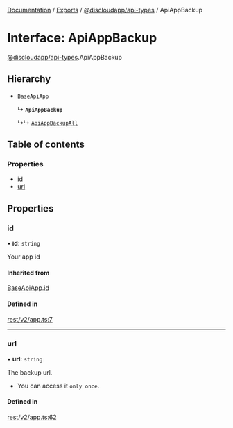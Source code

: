[Documentation](../README.md) / [Exports](../modules.md) / [@discloudapp/api-types](../modules/discloudapp_api_types.md) / ApiAppBackup

# Interface: ApiAppBackup

[@discloudapp/api-types](../modules/discloudapp_api_types.md).ApiAppBackup

## Hierarchy

- [`BaseApiApp`](discloudapp_api_types.BaseApiApp.md)

  ↳ **`ApiAppBackup`**

  ↳↳ [`ApiAppBackupAll`](discloudapp_api_types.ApiAppBackupAll.md)

## Table of contents

### Properties

- [id](discloudapp_api_types.ApiAppBackup.md#id)
- [url](discloudapp_api_types.ApiAppBackup.md#url)

## Properties

### id

• **id**: `string`

Your app id

#### Inherited from

[BaseApiApp](discloudapp_api_types.BaseApiApp.md).[id](discloudapp_api_types.BaseApiApp.md#id)

#### Defined in

[rest/v2/app.ts:7](https://github.com/discloud/discloud.app/blob/62751fe/packages/api-types/rest/v2/app.ts#L7)

___

### url

• **url**: `string`

The backup url.
- You can access it `only once`.

#### Defined in

[rest/v2/app.ts:62](https://github.com/discloud/discloud.app/blob/62751fe/packages/api-types/rest/v2/app.ts#L62)
